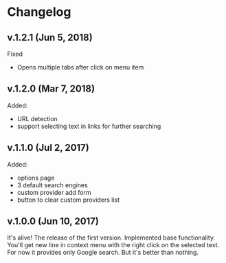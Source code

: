 # Changelog
## v.1.2.1 (Jun 5, 2018)
Fixed
- Opens multiple tabs after click on menu item

## v.1.2.0 (Mar 7, 2018)
Added:
- URL detection
- support selecting text in links for further searching

## v.1.1.0 (Jul 2, 2017)
Added:
- options page
- 3 default search engines
- custom provider add form
- button to clear custom providers list

## v.1.0.0 (Jun 10, 2017)
It's alive!
The release of the first version.
Implemented base functionality. You'll get new line in context menu with the right click on the selected text. For now it provides only Google search. But it's better than nothing.